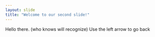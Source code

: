 ```yaml
---
layout: slide
title: "Welcome to our second slide!"
---
```

Hello there. (who knows will recognize)
Use the left arrow to go back